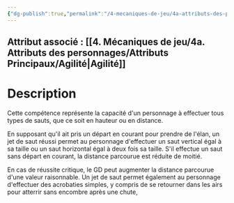 ```yaml
---
{"dg-publish":true,"permalink":"/4-mecaniques-de-jeu/4a-attributs-des-personnages/competences/saut/"}
---
```



## Attribut associé : [[4. Mécaniques de jeu/4a. Attributs des personnages/Attributs Principaux/Agilité\|Agilité]] 

# Description

Cette compétence représente la capacité d'un personnage à effectuer tous types de sauts, que ce soit en hauteur ou en distance.

En supposant qu'il ait pris un départ en courant pour prendre de l'élan, un jet de saut réussi permet au personnage d'effectuer un saut vertical égal à sa taille ou un saut horizontal égal à deux fois sa taille. S'il effectue un saut sans départ en courant, la distance parcourue est réduite de moitié. 

En cas de réussite critique, le GD peut augmenter la distance parcourue d'une valeur raisonnable. Un jet de saut permet également au personnage d'effectuer des acrobaties simples, y compris de se retourner dans les airs pour atterrir sans encombre après une chute, 